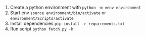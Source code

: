1. Create a python environment with `python -m venv environment`
2. Start env `source environment/bin/activate` or `environment/Scripts/activate`
3. Install dependencies `pip install -r requirements.txt`
4. Run script `python fetch.py -h`

